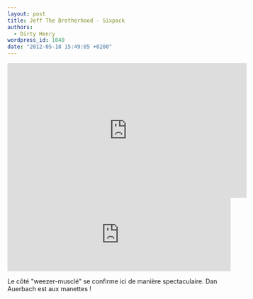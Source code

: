 ```yaml
---
layout: post
title: Jeff The Brotherhood - Sixpack
authors:
  - Dirty Henry
wordpress_id: 1040
date: "2012-05-18 15:49:05 +0200"
---
```


<iframe width="540" height="304" src="http://www.youtube.com/embed/lunYo16vQhg" frameborder="0" allowfullscreen></iframe>

<iframe width="100%" height="166" scrolling="no" frameborder="no" src="http://w.soundcloud.com/player/?url=http%3A%2F%2Fapi.soundcloud.com%2Ftracks%2F46488651&show_artwork=true"></iframe>

Le côté "weezer-musclé" se confirme ici de manière spectaculaire. Dan Auerbach
est aux manettes !
